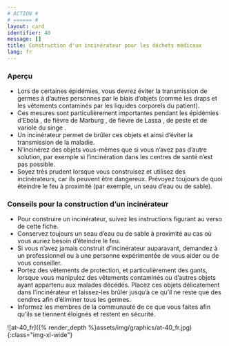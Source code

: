 ```yaml
---
# ACTION #
# ====== #
layout: card
identifier: 40
message: []
title: Construction d'un incinérateur pour les déchets médicaux
lang: fr
---
```


### Aperçu

- Lors de certaines épidémies, vous devrez éviter la transmission de germes à d’autres personnes par le biais d’objets (comme les draps et les vêtements contaminés par les liquides corporels du patient).
- Ces mesures sont particulièrement importantes pendant les épidémies d’Ebola <a class="crosslink" href="{% render_depth %}{% render_link disease|17 %}"><i class="fas fa-external-link-alt" aria-hidden="true"></i></a>, de fièvre de Marburg <a class="crosslink" href="{% render_depth %}{% render_link disease|19 %}"><i class="fas fa-external-link-alt" aria-hidden="true"></i></a>, de fièvre de Lassa <a class="crosslink" href="{% render_depth %}{% render_link disease|18 %}"><i class="fas fa-external-link-alt" aria-hidden="true"></i></a>, de peste <a class="crosslink" href="{% render_depth %}{% render_link disease|20 %}"><i class="fas fa-external-link-alt" aria-hidden="true"></i></a> et de variole du singe <a class="crosslink" href="{% render_depth %}{% render_link disease|25 %}"><i class="fas fa-external-link-alt" aria-hidden="true"></i></a>.
- Un incinérateur permet de brûler ces objets et ainsi d’éviter la transmission de la maladie.
- N’incinérez des objets vous-mêmes que si vous n’avez pas d’autre solution, par exemple si l’incinération dans les centres de santé n’est pas possible.
- Soyez très prudent lorsque vous construisez et utilisez des incinérateurs, car ils peuvent être dangereux. Prévoyez toujours de quoi éteindre le feu à proximité (par exemple, un seau d’eau ou de sable).

### Conseils pour la construction d’un incinérateur

- Pour construire un incinérateur, suivez les instructions figurant au verso de cette fiche.
- Conservez toujours un seau d’eau ou de sable à proximité au cas où vous auriez besoin d’éteindre le feu.
- Si vous n’avez jamais construit d’incinérateur auparavant, demandez à un professionnel ou à une personne expérimentée de vous aider ou de vous conseiller.
- Portez des vêtements de protection, et particulièrement des gants, lorsque vous manipulez des vêtements contaminés ou d’autres objets ayant appartenu aux malades décédés. Placez ces objets délicatement dans l’incinérateur et laissez-les brûler jusqu’à ce qu’il ne reste que des cendres afin d’éliminer tous les germes.
- Informez les membres de la communauté de ce que vous faites afin qu’ils se tiennent éloignés et restent en sécurité.

![at-40_fr]({% render_depth %}assets/img/graphics/at-40_fr.jpg){:class="img-xl-wide"}

